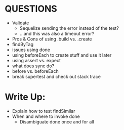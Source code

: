 # QUESTIONS

* Validate
  * Sequelize sending the error instead of the test?
  * ...and this was also a timeout error?
* Pros & Cons of using .build vs. .create
* findByTag
* issues using done
* using beforeEach to create stuff and use it later
* using assert vs. expect
* what does sync do?
* before vs. beforeEach
* break supertest and check out stack trace



# Write Up:
* Explain how to test findSimilar
* When and where to invoke done
  * Disambiguate done once and for all
